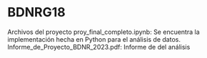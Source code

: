 # BDNRG18

Archivos del proyecto
proy_final_completo.ipynb: Se encuentra la implementación hecha en Python para el análisis de datos.
Informe_de_Proyecto_BDNR_2023.pdf: Informe de del análisis
